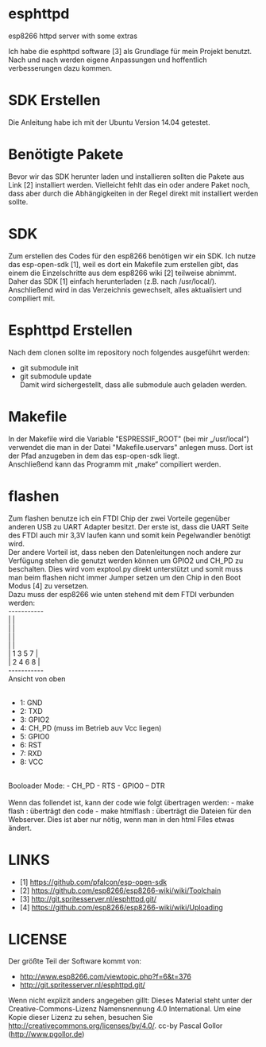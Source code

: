 esphttpd
========
esp8266 httpd server with some extras

Ich habe die esphttpd software [3] als Grundlage für mein Projekt benutzt. Nach und nach werden eigene Anpassungen und hoffentlich verbesserungen dazu kommen.



SDK Erstellen
=========

Die Anleitung habe ich mit der Ubuntu Version 14.04 getestet.

# Benötigte Pakete
Bevor wir das SDK herunter laden und installieren sollten die Pakete aus Link [2] installiert werden. Vielleicht fehlt das ein oder andere Paket noch, dass aber durch die Abhängigkeiten in der Regel direkt mit installiert werden sollte.

# SDK
Zum erstellen des Codes für den esp8266 benötigen wir ein SDK. Ich nutze das esp-open-sdk [1], weil es dort ein Makefile zum erstellen gibt, das einem die Einzelschritte aus dem esp8266 wiki [2] teilweise abnimmt.<br>
Daher das SDK [1] einfach herunterladen (z.B. nach /usr/local/). Anschließend wird in das Verzeichnis gewechselt, alles aktualisiert und compiliert mit.


Esphttpd Erstellen
=============

Nach dem clonen sollte im repository noch folgendes ausgeführt werden:
- git submodule init
- git submodule update
<br>Damit wird sichergestellt, dass alle submodule auch geladen werden.

# Makefile
In der Makefile wird die Variable "ESPRESSIF_ROOT" (bei mir „/usr/local“) verwendet die man in der Datei "Makefile.uservars" anlegen muss. Dort ist der Pfad anzugeben in dem das esp-open-sdk liegt.
<br>
Anschließend kann das Programm mit „make“ compiliert werden.

# flashen
Zum flashen benutze ich ein FTDI Chip der zwei Vorteile gegenüber anderen USB zu UART Adapter besitzt. Der erste ist, dass die UART Seite des FTDI auch mir 3,3V laufen kann und somit kein Pegelwandler benötigt wird.<br>
Der andere Vorteil ist, dass neben den Datenleitungen noch andere zur Verfügung stehen die genutzt werden können um GPIO2 und CH_PD zu beschalten. Dies wird vom exptool.py direkt unterstützt und somit muss man beim flashen nicht immer Jumper setzen um den Chip in den Boot Modus [4] zu versetzen.
<br>
Dazu muss der esp8266 wie unten stehend mit dem FTDI verbunden werden:<br>
-----------<br>
|         |<br>
|         |<br>
|         |<br>
|         |<br>
| 1 3 5 7 |<br>
| 2 4 6 8 |<br>
-----------<br>
Ansicht von oben<br>
<br>
- 1: GND
- 2: TXD
- 3: GPIO2
- 4: CH_PD (muss im Betrieb auv Vcc liegen)
- 5: GPIO0
- 6: RST
- 7: RXD
- 8: VCC
<br>
Booloader Mode:
- CH_PD - RTS
- GPIO0 – DTR
<br><br>
Wenn das follendet ist, kann der code wie folgt übertragen werden:
- make flash : überträgt den code
- make htmlflash : überträgt die Dateien für den Webserver. Dies ist aber nur nötig, wenn man in den html Files etwas ändert.


LINKS
=====
- [1] https://github.com/pfalcon/esp-open-sdk
- [2] https://github.com/esp8266/esp8266-wiki/wiki/Toolchain
- [3] http://git.spritesserver.nl/esphttpd.git/
- [4] https://github.com/esp8266/esp8266-wiki/wiki/Uploading


LICENSE
=======

Der größte Teil der Software kommt von:
- http://www.esp8266.com/viewtopic.php?f=6&t=376
- http://git.spritesserver.nl/esphttpd.git/

Wenn nicht explizit anders angegeben gillt:
Dieses Material steht unter der Creative-Commons-Lizenz Namensnennung 4.0 International. Um eine Kopie dieser Lizenz zu sehen, besuchen Sie http://creativecommons.org/licenses/by/4.0/.
cc-by Pascal Gollor (http://www.pgollor.de)
